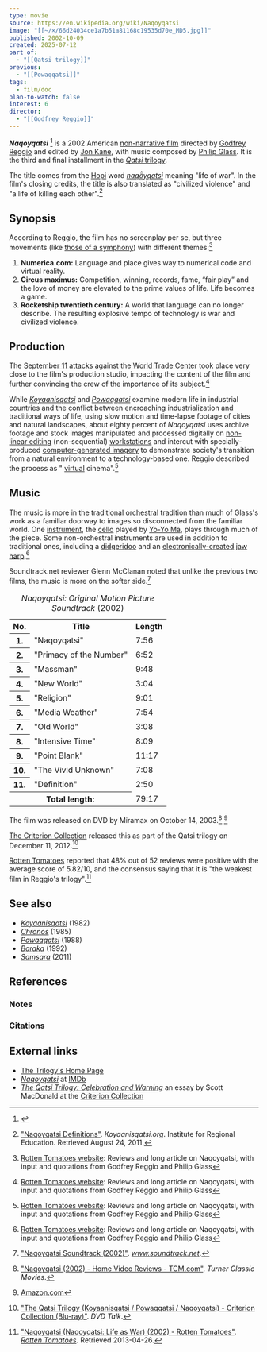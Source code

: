 ```yaml
---
type: movie
source: https://en.wikipedia.org/wiki/Naqoyqatsi
image: "[[~/×/66d24034ce1a7b51a81168c19535d70e_MD5.jpg]]"
published: 2002-10-09
created: 2025-07-12
part of:
  - "[[Qatsi trilogy]]"
previous:
  - "[[Powaqqatsi]]"
tags:
  - film/doc
plan-to-watch: false
interest: 6
director:
  - "[[Godfrey Reggio]]"
---
```

***Naqoyqatsi*** [^1] is a 2002 American [non-narrative film](https://en.wikipedia.org/wiki/Non-narrative_film "Non-narrative film") directed by [Godfrey Reggio](https://en.wikipedia.org/wiki/Godfrey_Reggio "Godfrey Reggio") and edited by [Jon Kane](https://en.wikipedia.org/wiki/Jon_Kane "Jon Kane"), with music composed by [Philip Glass](https://en.wikipedia.org/wiki/Philip_Glass "Philip Glass"). It is the third and final installment in the [*Qatsi* trilogy](https://en.wikipedia.org/wiki/Qatsi_trilogy "Qatsi trilogy").

The title comes from the [Hopi](https://en.wikipedia.org/wiki/Hopi_language "Hopi language") word *[naqö̀yqatsi](https://en.wiktionary.org/wiki/naq%C3%B6%CC%80yqatsi "wikt:naqö̀yqatsi")* meaning "life of war". In the film's closing credits, the title is also translated as "civilized violence" and "a life of killing each other".[^6]

## Synopsis

According to Reggio, the film has no screenplay per se, but three movements (like [those of a symphony](https://en.wikipedia.org/wiki/Movement_\(music\) "Movement (music)")) with different themes:[^7]

1. **Numerica.com:** Language and place gives way to numerical code and virtual reality.
2. **Circus maximus:** Competition, winning, records, fame, “fair play” and the love of money are elevated to the prime values of life. Life becomes a game.
3. **Rocketship twentieth century:** A world that language can no longer describe. The resulting explosive tempo of technology is war and civilized violence.

## Production

The [September 11 attacks](https://en.wikipedia.org/wiki/September_11_attacks "September 11 attacks") against the [World Trade Center](https://en.wikipedia.org/wiki/World_Trade_Center_\(1973%E2%80%932001\) "World Trade Center (1973–2001)") took place very close to the film's production studio, impacting the content of the film and further convincing the crew of the importance of its subject.[^7]

While *[Koyaanisqatsi](https://en.wikipedia.org/wiki/Koyaanisqatsi "Koyaanisqatsi")* and *[Powaqqatsi](https://en.wikipedia.org/wiki/Powaqqatsi "Powaqqatsi")* examine modern life in industrial countries and the conflict between encroaching industrialization and traditional ways of life, using slow motion and time-lapse footage of cities and natural landscapes, about eighty percent of *Naqoyqatsi* uses archive footage and stock images manipulated and processed digitally on [non-linear editing](https://en.wikipedia.org/wiki/Non-linear_editing "Non-linear editing") (non-sequential) [workstations](https://en.wikipedia.org/wiki/Workstation "Workstation") and intercut with specially-produced [computer-generated imagery](https://en.wikipedia.org/wiki/Computer-generated_imagery "Computer-generated imagery") to demonstrate society's transition from a natural environment to a technology-based one. Reggio described the process as " [virtual](https://en.wikipedia.org/wiki/Virtual_reality "Virtual reality") cinema".[^7]

## Music

The music is more in the traditional [orchestral](https://en.wikipedia.org/wiki/Orchestra "Orchestra") tradition than much of Glass's work as a familiar doorway to images so disconnected from the familiar world. One [instrument](https://en.wikipedia.org/wiki/Musical_instrument "Musical instrument"), the [cello](https://en.wikipedia.org/wiki/Cello "Cello") played by [Yo-Yo Ma](https://en.wikipedia.org/wiki/Yo-Yo_Ma "Yo-Yo Ma"), plays through much of the piece. Some non-orchestral instruments are used in addition to traditional ones, including a [didgeridoo](https://en.wikipedia.org/wiki/Didgeridoo "Didgeridoo") and an [electronically-created](https://en.wikipedia.org/wiki/Electronic_music "Electronic music") [jaw harp](https://en.wikipedia.org/wiki/Jew%27s_harp "Jew's harp").[^7]

Soundtrack.net reviewer Glenn McClanan noted that unlike the previous two films, the music is more on the softer side.[^8]

<table><caption><i>Naqoyqatsi: Original Motion Picture Soundtrack</i> (2002)</caption><tbody><tr><th><abbr>No.</abbr></th><th>Title</th><th>Length</th></tr><tr><th>1.</th><td>"Naqoyqatsi"</td><td>7:56</td></tr><tr><th>2.</th><td>"Primacy of the Number"</td><td>6:52</td></tr><tr><th>3.</th><td>"Massman"</td><td>9:48</td></tr><tr><th>4.</th><td>"New World"</td><td>3:04</td></tr><tr><th>5.</th><td>"Religion"</td><td>9:01</td></tr><tr><th>6.</th><td>"Media Weather"</td><td>7:54</td></tr><tr><th>7.</th><td>"Old World"</td><td>3:08</td></tr><tr><th>8.</th><td>"Intensive Time"</td><td>8:09</td></tr><tr><th>9.</th><td>"Point Blank"</td><td>11:17</td></tr><tr><th>10.</th><td>"The Vivid Unknown"</td><td>7:08</td></tr><tr><th>11.</th><td>"Definition"</td><td>2:50</td></tr><tr><th colspan="2"><span>Total length:</span></th><td>79:17</td></tr></tbody></table>

The film was released on DVD by Miramax on October 14, 2003.[^9] [^10]

[The Criterion Collection](https://en.wikipedia.org/wiki/The_Criterion_Collection "The Criterion Collection") released this as part of the Qatsi trilogy on December 11, 2012.[^11]

[Rotten Tomatoes](https://en.wikipedia.org/wiki/Rotten_Tomatoes "Rotten Tomatoes") reported that 48% out of 52 reviews were positive with the average score of 5.82/10, and the consensus saying that it is "the weakest film in Reggio's trilogy".[^12]

## See also

- *[Koyaanisqatsi](https://en.wikipedia.org/wiki/Koyaanisqatsi "Koyaanisqatsi")* (1982)
- *[Chronos](https://en.wikipedia.org/wiki/Chronos_\(film\) "Chronos (film)")* (1985)
- *[Powaqqatsi](https://en.wikipedia.org/wiki/Powaqqatsi "Powaqqatsi")* (1988)
- *[Baraka](https://en.wikipedia.org/wiki/Baraka_\(film\) "Baraka (film)")* (1992)
- *[Samsara](https://en.wikipedia.org/wiki/Samsara_\(2011_film\) "Samsara (2011 film)")* (2011)

## References

### Notes

### Citations

## External links

- [The Trilogy's Home Page](http://www.koyaanisqatsi.org/)
- [*Naqoyqatsi*](https://www.imdb.com/title/tt0145937/) at [IMDb](https://en.wikipedia.org/wiki/IMDb_\(identifier\) "IMDb (identifier)")
- [*The Qatsi Trilogy: Celebration and Warning*](https://www.criterion.com/current/posts/2592-the-qatsi-trilogy-celebration-and-warning) an essay by Scott MacDonald at the [Criterion Collection](https://en.wikipedia.org/wiki/Criterion_Collection "Criterion Collection")

[^1]: [^5]

[^2]: ["Naqoyqatsi Blu-ray"](https://www.blu-ray.com/movies/Naqoyqatsi-Blu-ray/55790/) – via www.blu-ray.com.

[^3]: ["Naqoyqatsi"](http://www.flickchart.com/movie/30044442EC) – via www.flickchart.com.

[^4]: ["Naqoyqatsi"](https://www.criterion.com/films/28418-naqoyqatsi). *The Criterion Collection*.

[^5]: Hopi Dictionary Project (1998). "Spelling and pronunciation". [*Hopi Dictionary*](https://archive.org/details/hopidictionaryho0000unse/) \[*Hopìikwa Lavàytutuveni*\]. Tucson: [University of Arizona Press](https://en.wikipedia.org/wiki/University_of_Arizona_Press "University of Arizona Press"). p. 863-4. [ISBN](https://en.wikipedia.org/wiki/ISBN_\(identifier\) "ISBN (identifier)") [0-8165-1789-4](https://en.wikipedia.org/wiki/Special:BookSources/0-8165-1789-4 "Special:BookSources/0-8165-1789-4"). Retrieved March 10, 2024 – via [Internet Archive](https://en.wikipedia.org/wiki/Internet_Archive "Internet Archive").

[^6]: ["Naqoyqatsi Definitions"](http://qatsi.org/films/naqoyqatsi.php). *Koyaanisqatsi.org*. Institute for Regional Education. Retrieved August 24, 2011.

[^7]: [Rotten Tomatoes website](http://www.rottentomatoes.com/m/naqoyqatsi/): Reviews and long article on Naqoyqatsi, with input and quotations from Godfrey Reggio and Philip Glass

[^8]: ["Naqoyqatsi Soundtrack (2002)"](https://www.soundtrack.net/album/naqoyqatsi/). *www.soundtrack.net*.

[^9]: ["Naqoyqatsi (2002) - Home Video Reviews - TCM.com"](https://www.tcm.com/tcmdb/title/438418/naqoyqatsi#articles-reviews). *Turner Classic Movies*.

[^10]: [Amazon.com](https://www.amazon.com/Naqoyqatsi-Belladonna/dp/B00005JLIA/ref=tmm_dvd_title_1?_encoding=UTF8&qid=&sr=)

[^11]: ["The Qatsi Trilogy (Koyaanisqatsi / Powaqqatsi / Naqoyqatsi) - Criterion Collection (Blu-ray)"](http://www.dvdtalk.com/reviews/58160/qatsi-trilogy-the/). *DVD Talk*.

[^12]: ["Naqoyqatsi (Naqoyqatsi: Life as War) (2002) - Rotten Tomatoes"](http://www.rottentomatoes.com/m/naqoyqatsi/). *[Rotten Tomatoes](https://en.wikipedia.org/wiki/Rotten_Tomatoes "Rotten Tomatoes")*. Retrieved 2013-04-26.